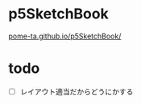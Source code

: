 # p5SketchBook

[pome-ta.github.io/p5SketchBook/](https://pome-ta.github.io/p5SketchBook/)


# todo

- [ ] レイアウト適当だからどうにかする
  